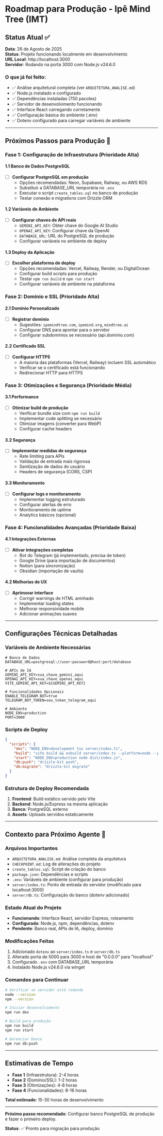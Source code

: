 # Roadmap para Produção - Ipê Mind Tree (IMT)

## Status Atual ✅

**Data**: 26 de Agosto de 2025  
**Status**: Projeto funcionando localmente em desenvolvimento  
**URL Local**: http://localhost:3000  
**Servidor**: Rodando na porta 3000 com Node.js v24.6.0

### O que já foi feito:
- ✅ Análise arquitetural completa (ver `ARQUITETURA_ANALISE.md`)
- ✅ Node.js instalado e configurado
- ✅ Dependências instaladas (750 pacotes)
- ✅ Servidor de desenvolvimento funcionando
- ✅ Interface React carregando corretamente
- ✅ Configuração básica do ambiente (.env)
- ✅ Dotenv configurado para carregar variáveis de ambiente

---

## Próximos Passos para Produção 🚀

### Fase 1: Configuração de Infraestrutura (Prioridade Alta)

#### 1.1 Banco de Dados PostgreSQL
- [ ] **Configurar PostgreSQL em produção**
  - Opções recomendadas: Neon, Supabase, Railway, ou AWS RDS
  - Substituir a DATABASE_URL temporária no `.env`
  - Executar o script `create_tables.sql` no banco de produção
  - Testar conexão e migrations com Drizzle ORM

#### 1.2 Variáveis de Ambiente
- [ ] **Configurar chaves de API reais**
  - `GEMINI_API_KEY`: Obter chave do Google AI Studio
  - `OPENAI_API_KEY`: Configurar chave da OpenAI
  - `DATABASE_URL`: URL do PostgreSQL de produção
  - Configurar variáveis no ambiente de deploy

#### 1.3 Deploy da Aplicação
- [ ] **Escolher plataforma de deploy**
  - Opções recomendadas: Vercel, Railway, Render, ou DigitalOcean
  - Configurar build scripts para produção
  - Testar `npm run build` e `npm run start`
  - Configurar variáveis de ambiente na plataforma

### Fase 2: Domínio e SSL (Prioridade Alta)

#### 2.1 Domínio Personalizado
- [ ] **Registrar domínio**
  - Sugestões: `ipemindtree.com`, `ipemind.org`, `mindtree.ai`
  - Configurar DNS para apontar para o servidor
  - Configurar subdomínios se necessário (api.dominio.com)

#### 2.2 Certificado SSL
- [ ] **Configurar HTTPS**
  - A maioria das plataformas (Vercel, Railway) incluem SSL automático
  - Verificar se o certificado está funcionando
  - Redirecionar HTTP para HTTPS

### Fase 3: Otimizações e Segurança (Prioridade Média)

#### 3.1 Performance
- [ ] **Otimizar build de produção**
  - Verificar bundle size com `npm run build`
  - Implementar code splitting se necessário
  - Otimizar imagens (converter para WebP)
  - Configurar cache headers

#### 3.2 Segurança
- [ ] **Implementar medidas de segurança**
  - Rate limiting para APIs
  - Validação de entrada mais rigorosa
  - Sanitização de dados do usuário
  - Headers de segurança (CORS, CSP)

#### 3.3 Monitoramento
- [ ] **Configurar logs e monitoramento**
  - Implementar logging estruturado
  - Configurar alertas de erro
  - Monitoramento de uptime
  - Analytics básicos (opcional)

### Fase 4: Funcionalidades Avançadas (Prioridade Baixa)

#### 4.1 Integrações Externas
- [ ] **Ativar integrações completas**
  - Bot do Telegram (já implementado, precisa de token)
  - Google Drive (para importação de documentos)
  - Notion (para sincronização)
  - Obsidian (importação de vaults)

#### 4.2 Melhorias de UX
- [ ] **Aprimorar interface**
  - Corrigir warnings de HTML aninhado
  - Implementar loading states
  - Melhorar responsividade mobile
  - Adicionar animações suaves

---

## Configurações Técnicas Detalhadas

### Variáveis de Ambiente Necessárias
```env
# Banco de Dados
DATABASE_URL=postgresql://user:password@host:port/database

# APIs de IA
GEMINI_API_KEY=sua_chave_gemini_aqui
OPENAI_API_KEY=sua_chave_openai_aqui
VITE_GEMINI_API_KEY=${GEMINI_API_KEY}

# Funcionalidades Opcionais
ENABLE_TELEGRAM_BOT=true
TELEGRAM_BOT_TOKEN=seu_token_telegram_aqui

# Ambiente
NODE_ENV=production
PORT=3000
```

### Scripts de Deploy
```json
{
  "scripts": {
    "dev": "NODE_ENV=development tsx server/index.ts",
    "build": "vite build && esbuild server/index.ts --platform=node --packages=external --bundle --format=esm --outdir=dist",
    "start": "NODE_ENV=production node dist/index.js",
    "db:push": "drizzle-kit push",
    "db:migrate": "drizzle-kit migrate"
  }
}
```

### Estrutura de Deploy Recomendada
1. **Frontend**: Build estático servido pelo Vite
2. **Backend**: Node.js/Express na mesma aplicação
3. **Banco**: PostgreSQL externo
4. **Assets**: Uploads servidos estaticamente

---

## Contexto para Próximo Agente 🤖

### Arquivos Importantes
- `ARQUITETURA_ANALISE.md`: Análise completa da arquitetura
- `CHECKPOINT.md`: Log de alterações do projeto
- `create_tables.sql`: Script de criação do banco
- `package.json`: Dependências e scripts
- `.env`: Variáveis de ambiente (configurar para produção)
- `server/index.ts`: Ponto de entrada do servidor (modificado para localhost:3000)
- `server/db.ts`: Configuração do banco (dotenv adicionado)

### Estado Atual do Projeto
- **Funcionando**: Interface React, servidor Express, roteamento
- **Configurado**: Node.js, npm, dependências, dotenv
- **Pendente**: Banco real, APIs de IA, deploy, domínio

### Modificações Feitas
1. Adicionado `dotenv` ao `server/index.ts` e `server/db.ts`
2. Alterado porta de 5000 para 3000 e host de "0.0.0.0" para "localhost"
3. Configurado `.env` com DATABASE_URL temporária
4. Instalado Node.js v24.6.0 via winget

### Comandos para Continuar
```bash
# Verificar se servidor está rodando
node --version
npm --version

# Iniciar desenvolvimento
npm run dev

# Build para produção
npm run build
npm run start

# Gerenciar banco
npm run db:push
```

---

## Estimativas de Tempo

- **Fase 1** (Infraestrutura): 2-4 horas
- **Fase 2** (Domínio/SSL): 1-2 horas  
- **Fase 3** (Otimizações): 4-8 horas
- **Fase 4** (Funcionalidades): 8-16 horas

**Total estimado**: 15-30 horas de desenvolvimento

---

**Próximo passo recomendado**: Configurar banco PostgreSQL de produção e fazer o primeiro deploy.

**Status**: ✅ Pronto para migração para produção